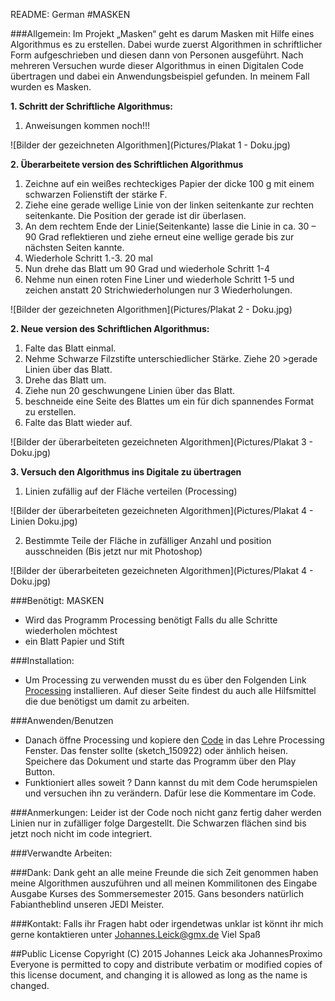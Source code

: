README: German
#MASKEN

###Allgemein:
Im Projekt „Masken“ geht es darum Masken mit Hilfe eines Algorithmus es zu erstellen. Dabei wurde zuerst Algorithmen in schriftlicher Form aufgeschrieben und diesen dann von Personen ausgeführt. Nach mehreren Versuchen wurde dieser Algorithmus in einen Digitalen Code übertragen und dabei ein Anwendungsbeispiel gefunden. In meinem Fall wurden es Masken.

**1.	Schritt der Schriftliche Algorithmus:**

1. 	Anweisungen kommen noch!!!
	
![Bilder der gezeichneten Algorithmen](Pictures/Plakat 1 - Doku.jpg)

**2.	Überarbeitete version des Schriftlichen Algorithmus**
	
1.	Zeichne auf ein weißes rechteckiges Papier der dicke 100 g mit einem schwarzen Folienstift der stärke F.  
2.	Ziehe eine gerade wellige Linie von der linken seitenkante zur rechten seitenkante. Die Position der gerade ist dir überlasen.  
3.	An dem rechtem Ende der Linie(Seitenkante) lasse die Linie in ca. 30 – 90 Grad reflektieren und ziehe erneut eine wellige gerade bis zur nächsten Seiten kannte.
4.	Wiederhole Schritt 1.-3. 20 mal  
5.	Nun drehe das Blatt um 90 Grad und wiederhole Schritt 1-4  
6.	Nehme nun einen roten Fine Liner und wiederhole Schritt 1-5 und zeichen anstatt 20 Strichwiederholungen nur 3 Wiederholungen.  

![Bilder der gezeichneten Algorithmen](Pictures/Plakat 2 - Doku.jpg)

**2. Neue version des Schriftlichen Algorithmus:**

1.	Falte das Blatt einmal.  
2.	Nehme Schwarze Filzstifte unterschiedlicher Stärke. Ziehe 20 >gerade Linien über das Blatt.  
3.	Drehe das Blatt um.
4.	Ziehe nun 20 geschwungene Linien über das Blatt.
5.	 beschneide eine Seite des Blattes um ein für dich spannendes Format zu erstellen.
6.	Falte das Blatt wieder auf.  

![Bilder der überarbeiteten gezeichneten Algorithmen](Pictures/Plakat 3 - Doku.jpg)

**3. Versuch den Algorithmus ins Digitale zu übertragen**

1.	Linien zufällig auf der Fläche verteilen (Processing)

![Bilder der überarbeiteten gezeichneten Algorithmen](Pictures/Plakat 4 - Linien Doku.jpg)

2.	Bestimmte Teile der Fläche in zufälliger Anzahl und position ausschneiden (Bis jetzt nur mit Photoshop)

![Bilder der überarbeiteten gezeichneten Algorithmen](Pictures/Plakat 4 - Doku.jpg)

###Benötigt:
MASKEN
-	Wird das Programm Processing benötigt
Falls du alle Schritte wiederholen möchtest
-	ein Blatt Papier und Stift

###Installation:
- Um Processing zu verwenden musst du es über den Folgenden Link [Processing](https://processing.org/) installieren. Auf dieser Seite findest du auch alle Hilfsmittel die due benötigst um damit zu arbeiten.

###Anwenden/Benutzen
- Danach öffne Processing und kopiere den [Code](code.pyde) in das Lehre Processing Fenster. Das fenster sollte (sketch_150922) oder änhlich heisen. Speichere das Dokument und starte das Programm über den Play Button.
- Funktioniert alles soweit ? Dann kannst du mit dem Code herumspielen und versuchen ihn zu verändern. Dafür lese die Kommentare im Code.

###Anmerkungen:
Leider ist der Code noch nicht ganz fertig daher werden Linien nur in zufälliger folge Dargestellt.
Die Schwarzen flächen sind bis jetzt noch nicht im code integriert.

###Verwandte Arbeiten:


###Dank:
Dank geht an alle meine Freunde die sich Zeit genommen haben meine Algorithmen auszuführen und all meinen Kommilitonen des Eingabe Ausgabe Kurses des Sommersemester 2015. Gans besonders natürlich Fabiantheblind unseren JEDI Meister.

###Kontakt:
Falls ihr Fragen habt oder irgendetwas unklar ist könnt ihr mich gerne kontaktieren unter Johannes.Leick@gmx.de
Viel Spaß

##Public License
Copyright (C) 2015 Johannes Leick aka JohannesProximo Everyone is permitted to copy and distribute verbatim or modified copies of this license document, and changing it is allowed as long as the name is changed.
